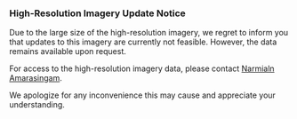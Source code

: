 ### High-Resolution Imagery Update Notice

Due to the large size of the high-resolution imagery, we regret to inform you that updates to this imagery are currently not feasible. However, the data remains available upon request.

For access to the high-resolution imagery data, please contact [Narmialn Amarasingam](mailto:narmilan.amarasingam@hdr.qt.edu.au).

We apologize for any inconvenience this may cause and appreciate your understanding.


